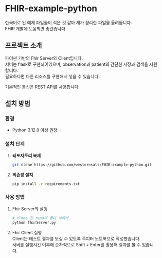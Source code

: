 # FHIR-example-python

한국어로 된 예제 파일들이 적은 것 같아 제가 정리한 파일을 올려둡니다.  
FHIR 개발에 도움되면 좋겠습니다.  

## 프로젝트 소개
파이썬 기반의 Fhir Server와 Client입니다.  
서버는 flask로 구현되어있으며, observation과 patient의 간단한 저장과 검색을 지원합니다.  
필요하다면 다른 리소스를 구현해서 넣을 수 있습니다.  
  
기본적인 통신은 REST API를 사용합니다.  
  
## 설치 방법

### 환경
- Python 3.12.0 이상 권장

### 설치 단계
1. **레포지토리 복제**
   ```bash
   git clone https://github.com/westernsalt/FHIR-example-python.git

2. **의존성 설치**
   ```bash
   pip install -r requirements.txt

### 사용 방법
1. Fhir Server의 실행
   ```bash
   # clone 한 repo의 폴더 내에서
   python fhirServer.py

2. Fhir Client 실행  
Client는 테스트 결과를 보실 수 있도록 주피터 노트북으로 작성했습니다.  
서버를 실행시킨 이후에 순차적으로 Shift + Enter를 활용해 결과를 볼 수 있습니다.  
   

